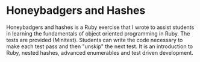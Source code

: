 # Honeybadgers and Hashes

Honeybadgers and hashes is a Ruby exercise that I wrote to assist students in learning the fundamentals of object oriented programming in Ruby. The tests are provided (Minitest). Students can write the code necessary to make each test pass and then "unskip" the next test. It is an introduction to Ruby, nested hashes, advanced enumerables and test driven development.
